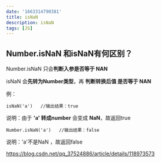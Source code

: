 ```yaml
---
date: '1663314790381'
title: isNaN
description: isNaN
tags: [JS]
---
```

## Number.isNaN 和isNaN有何区别？

Number.isNaN 只会**判断入参是否等于 NAN**

isNaN 会**先转为Number类型**，再 **判断转换后值 是否等于 NAN**

例：

```
isNaN('a')   //输出结果：true  
```

说明：由于 **'a' 转成number** 会变成 **NaN**，故返回true

```
Number.isNaN('a')   //输出结果：false  
```

说明：'a'不是NaN ，故返回false

https://blog.csdn.net/qq_37524886/article/details/118973573